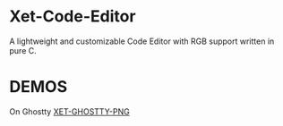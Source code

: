 # Xet-Code-Editor
A lightweight and customizable Code Editor with RGB support written in pure C.
# DEMOS
On Ghostty
[XET-GHOSTTY-PNG](https://github.com/Plasmakatana/Xet-Code-Editor/xet-ghostty.png)
